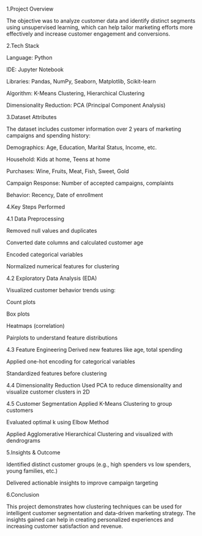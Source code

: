 1.Project Overview

The objective was to analyze customer data and identify distinct segments using unsupervised learning, which can help tailor marketing efforts more effectively and increase customer engagement and conversions.

2.Tech Stack

Language: Python

IDE: Jupyter Notebook

Libraries: Pandas, NumPy, Seaborn, Matplotlib, Scikit-learn

Algorithm: K-Means Clustering, Hierarchical Clustering

Dimensionality Reduction: PCA (Principal Component Analysis)

3.Dataset Attributes

The dataset includes customer information over 2 years of marketing campaigns and spending history:

Demographics: Age, Education, Marital Status, Income, etc.

Household: Kids at home, Teens at home

Purchases: Wine, Fruits, Meat, Fish, Sweet, Gold

Campaign Response: Number of accepted campaigns, complaints

Behavior: Recency, Date of enrollment

4.Key Steps Performed

4.1 Data Preprocessing

Removed null values and duplicates

Converted date columns and calculated customer age

Encoded categorical variables

Normalized numerical features for clustering

4.2 Exploratory Data Analysis (EDA)

Visualized customer behavior trends using:

Count plots

Box plots

Heatmaps (correlation)

Pairplots to understand feature distributions

4.3 Feature Engineering
Derived new features like age, total spending

Applied one-hot encoding for categorical variables

Standardized features before clustering

4.4 Dimensionality Reduction
Used PCA to reduce dimensionality and visualize customer clusters in 2D

4.5 Customer Segmentation
Applied K-Means Clustering to group customers

Evaluated optimal k using Elbow Method

Applied Agglomerative Hierarchical Clustering and visualized with dendrograms


5.Insights & Outcome
   
Identified distinct customer groups (e.g., high spenders vs low spenders, young families, etc.)

Delivered actionable insights to improve campaign targeting


6.Conclusion

This project demonstrates how clustering techniques can be used for intelligent customer segmentation and data-driven marketing strategy. The insights gained can help in creating personalized experiences and increasing customer satisfaction and revenue.


